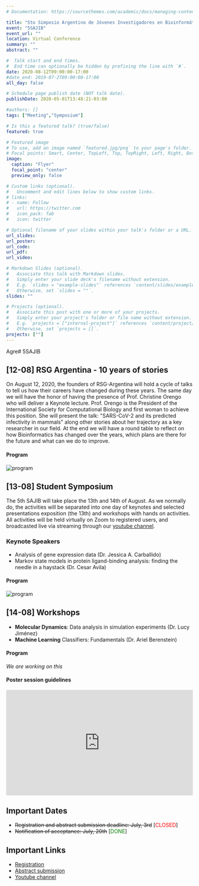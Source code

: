 ```yaml
---
# Documentation: https://sourcethemes.com/academic/docs/managing-content/

title: "5to Simposio Argentino de Jóvenes Investigadores en Bioinformática"
event: "5SAJIB"
event_url: ""
location: Virtual Conference 
summary: ""
abstract: ""

#  Talk start and end times.
#  End time can optionally be hidden by prefixing the line with `#`.
date: 2020-08-12T09:00:00-17:00
#date_end: 2019-07-2T09:00:00-17:00
all_day: false

# Schedule page publish date (NOT talk date).
publishDate: 2020-05-01T13:48:21-03:00

#authors: []
tags: ["Meeting","Symposium"]

# Is this a featured talk? (true/false)
featured: true

# Featured image
# To use, add an image named `featured.jpg/png` to your page's folder. 
# Focal points: Smart, Center, TopLeft, Top, TopRight, Left, Right, BottomLeft, Bottom, BottomRight.
image:
  caption: "Flyer"
  focal_point: "center"
  preview_only: false

# Custom links (optional).
#   Uncomment and edit lines below to show custom links.
# links:
# - name: Follow
#   url: https://twitter.com
#   icon_pack: fab
#   icon: twitter

# Optional filename of your slides within your talk's folder or a URL.
url_slides: 
url_poster: 
url_code:
url_pdf:
url_video:

# Markdown Slides (optional).
#   Associate this talk with Markdown slides.
#   Simply enter your slide deck's filename without extension.
#   E.g. `slides = "example-slides"` references `content/slides/example-slides.md`.
#   Otherwise, set `slides = ""`.
slides: ""

# Projects (optional).
#   Associate this post with one or more of your projects.
#   Simply enter your project's folder or file name without extension.
#   E.g. `projects = ["internal-project"]` references `content/project/deep-learning/index.md`.
#   Otherwise, set `projects = []`.
projects: [""]
---
```

Agre# 5SAJIB

## [12-08] RSG Argentina - 10 years of stories 

On August 12, 2020, the founders of RSG-Argentina will hold a cycle of talks to tell us how their careers have changed during these years. The same day we will have the honor of having the presence of Prof. Christine Orengo who will deliver a Keynote lecture. Prof. Orengo is the President of the International Society for Computational Biology and first woman to achieve this position. She will present the talk: "SARS-CoV-2 and its predicted infectivity in mammals" along other stories about her trajectory as a key researcher in our field. At the end we will have a round table to reflect on how Bioinformatics has changed over the years, which plans are there for the future and what can we do to improve.

#### Program

![program](/conferences/sajib2020/programme-10y-ann.jpg)

## [13-08] Student Symposium 

The 5th SAJIB will take place the 13th and 14th of August. As we normally do, the activities will be separated into one day of keynotes and selected presentations exposition (the 13th) and workshops with hands on activities. All activities will be held virtually on Zoom to registered users, and broadcasted live via streaming through our [youtube channel](https://www.youtube.com/channel/UCVQA_t8dR5xownEu5NI9S0w/featured). 

### Keynote Speakers
- Analysis of gene expression data (Dr. Jessica A. Carballido)
- Markov state models in protein ligand-binding analysis: finding the needle in a haystack (Dr. Cesar Avila)

#### Program

![program](/conferences/sajib2020/programme-13.jpg)

## [14-08] Workshops 
- **Molecular Dynamics**: Data analysis in simulation experiments (Dr. Lucy Jiménez)
- **Machine Learning** Classifiers: Fundamentals (Dr. Ariel Berenstein)

#### Program

*We are working on this* 

#### Poster session guidelines

<div style="width: 100%;"><div style="position: relative; padding-bottom: 56.25%; padding-top: 0; height: 0;"><iframe frameborder="0" width="1200px" height="675px" style="position: absolute; top: 0; left: 0; width: 100%; height: 100%;" src="https://view.genial.ly/5f210e4ac2b34d0d9cf09c37" type="text/html" allowscriptaccess="always" allowfullscreen="true" scrolling="yes" allownetworking="all"></iframe> </div> </div>

## Important Dates
- <span style="text-decoration:line-through"> Registration and abstract submission deadline: July, 3rd</span> [<span style="color:red">CLOSED</span>]
- <span style="text-decoration:line-through"> Notification of acceptance: July, 20th</span>  [<span style="color:green">DONE</span>]

## Important Links
- [Registration](https://forms.gle/FSdMtdFLJWzrZyiK9)
- [Abstract submission](https://forms.gle/DjuEkN65inXukADv5)
- [Youtube channel](https://www.youtube.com/channel/UCVQA_t8dR5xownEu5NI9S0w/featured)